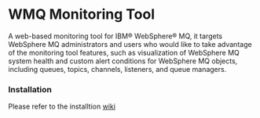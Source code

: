 WMQ Monitoring Tool
==============

A web-based monitoring tool for IBM® WebSphere® MQ, it targets WebSphere MQ administrators and users who would like to take advantage of the monitoring tool features, such as visualization of WebSphere MQ system health and custom alert conditions for WebSphere MQ objects, including queues, topics, channels, listeners, and queue managers.


### Installation
Please refer to the installtion [wiki](https://github.com/wmq-monitoring/wmq-monitoring/wiki/Installation)
